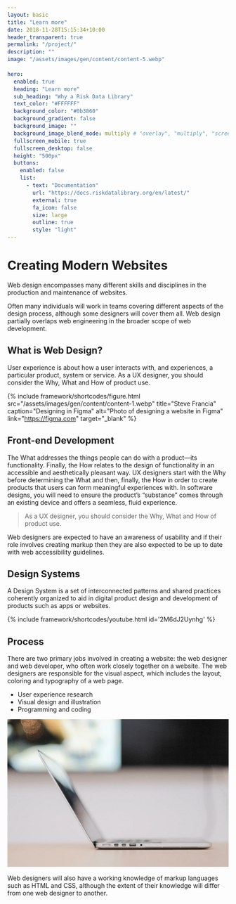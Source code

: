```yaml
---
layout: basic
title: "Learn more"
date: 2018-11-28T15:15:34+10:00
header_transparent: true
permalink: "/project/"
description: ""
image: "/assets/images/gen/content/content-5.webp"

hero:
  enabled: true
  heading: "Learn more"
  sub_heading: "Why a Risk Data Library"
  text_color: "#FFFFFF"
  background_color: "#0b3860"
  background_gradient: false
  background_image: ""
  background_image_blend_mode: multiply # "overlay", "multiply", "screen"
  fullscreen_mobile: true
  fullscreen_desktop: false
  height: "500px"
  buttons:
    enabled: false
    list:
      - text: "Documentation"
        url: "https://docs.riskdatalibrary.org/en/latest/"
        external: true
        fa_icon: false
        size: large
        outline: true
        style: "light"
---
```


# Creating Modern Websites

Web design encompasses many different skills and disciplines in the production and maintenance of websites.

Often many individuals will work in teams covering different aspects of the design process, although some designers will cover them all. Web design partially overlaps web engineering in the broader scope of web development.

## What is Web Design?

User experience is about how a user interacts with, and experiences, a particular product, system or service. As a UX designer, you should consider the Why, What and How of product use.

{% include framework/shortcodes/figure.html src="/assets/images/gen/content/content-1.webp" title="Steve Francia" caption="Designing in Figma" alt="Photo of designing a website in Figma" link="https://figma.com" target="_blank" %}

## Front-end Development

The What addresses the things people can do with a product—its functionality. Finally, the How relates to the design of functionality in an accessible and aesthetically pleasant way. UX designers start with the Why before determining the What and then, finally, the How in order to create products that users can form meaningful experiences with. In software designs, you will need to ensure the product’s “substance” comes through an existing device and offers a seamless, fluid experience.

> As a UX designer, you should consider the Why, What and How of product use.

Web designers are expected to have an awareness of usability and if their role involves creating markup then they are also expected to be up to date with web accessibility guidelines.

## Design Systems

A Design System is a set of interconnected patterns and shared practices coherently organized to aid in digital product design and development of products such as apps or websites.

{% include framework/shortcodes/youtube.html id='2M6dJ2Uynhg' %}

## Process

There are two primary jobs involved in creating a website: the web designer and web developer, who often work closely together on a website. The web designers are responsible for the visual aspect, which includes the layout, coloring and typography of a web page.

- User experience research
- Visual design and illustration
- Programming and coding

![Design In Figma](/assets/images/gen/content/content-2.webp)

Web designers will also have a working knowledge of markup languages such as HTML and CSS, although the extent of their knowledge will differ from one web designer to another.
